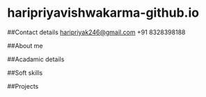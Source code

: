 # haripriyavishwakarma-github.io

##Contact details
haripriyak246@gmail.com
+91 8328398188

##About me


##Acadamic details 

##Soft skills

##Projects


